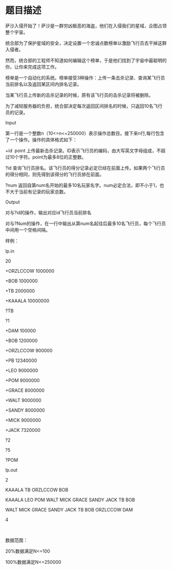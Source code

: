 # 题目描述


<div>
	<p>
		萨沙入侵开始了！萨沙是一群穷凶极恶的海盗，他们在入侵我们的星域，企图占领整个宇宙。
	</p>
	<p>
		统合部为了保护星域的安全，决定设置一个忠诚点数榜单以激励飞行员去干掉这群入侵者。
	</p>
	<p>
		然而，统合部的工程师不知道如何编辑这个榜单，于是他们找到了宇宙中最聪明的你，让你来完成这项工作。
	</p>
	<p>
		榜单是一个自动化的系统。榜单接受3种操作：上传一条击杀记录、查询某飞行员当前排名以及返回某区间内排名记录。
	</p>
	<p>
		当某飞行员上传新的击杀记录的时候，原有该飞行员的击杀记录将被删除。
	</p>
	<p>
		为了减轻服务器的负担，统合部决定每次返回区间排名的时候，只返回10名飞行员的记录。
	</p>
	<p>
		Input
	</p>
	<p>
		第一行是一个整数n（10&lt;=n&lt;=250000）表示操作总数目。接下来n行,每行包含了一个操作。操作的具体格式如下：
	</p>
	<p>
		+id  point 上传最新击杀记录。ID表示飞行员的编码，由大写英文字母组成，不超过10个字符。point为最多8位的正整数。
	</p>
	<p>
		?id 查询飞行员排名。该飞行员的得分记录必定已经在前面上传。如果两个飞行员的得分相同，则先得到该得分的飞行员排在前面。
	</p>
	<p>
		?num 返回自第num名开始的最多10名玩家名字。num必定合法，即不小于1，也不大于当前有记录的玩家总数。
	</p>
	<p>
		Output
	</p>
	<p>
		对与?id的操作，输出对应id飞行员当前排名
	</p>
	<p>
		对与?Num的操作，在一行中输出从第num名起往后最多10名飞行员，每个飞行员中间用一个空格间隔。
	</p>
	<p>
		样例：
	</p>
	<p>
		lp.in
	</p>
	<p>
		20
	</p>
	<p>
		+ORZLCCOW 1000000
	</p>
	<p>
		+BOB 1000000
	</p>
	<p>
		+TB 2000000
	</p>
	<p>
		+KAAALA 10000000
	</p>
	<p>
		?TB
	</p>
	<p>
		?1
	</p>
	<p>
		+DAM 100000
	</p>
	<p>
		+BOB 1200000
	</p>
	<p>
		+ORZLCCOW 900000
	</p>
	<p>
		+PB 12340000
	</p>
	<p>
		+LEO 9000000
	</p>
	<p>
		+POM 9000000
	</p>
	<p>
		+GRACE 8000000
	</p>
	<p>
		+WALT 9000000
	</p>
	<p>
		+SANDY 8000000
	</p>
	<p>
		+MICK 9000000
	</p>
	<p>
		+JACK 7320000
	</p>
	<p>
		?2
	</p>
	<p>
		?5
	</p>
	<p>
		?POM
	</p>
	<p>
		lp.out
	</p>
	<p>
		2
	</p>
	<p>
		KAAALA TB ORZLCCOW BOB
	</p>
	<p>
		KAAALA LEO POM WALT MICK GRACE SANDY JACK TB BOB
	</p>
	<p>
		WALT MICK GRACE SANDY JACK TB BOB ORZLCCOW DAM
	</p>
	<p>
		4
	</p>
	<p>
		<br/>
	</p>
	<p>
		数据范围：
	</p>
	<p>
		20%数据满足N&lt;=100
	</p>
	<p>
		100%数据满足N&lt;=250000
	</p>
	<p>
		<br/>
	</p>
	<p>
		<br/>
	</p>
	<p>
		<br/>
	</p>
</div>

